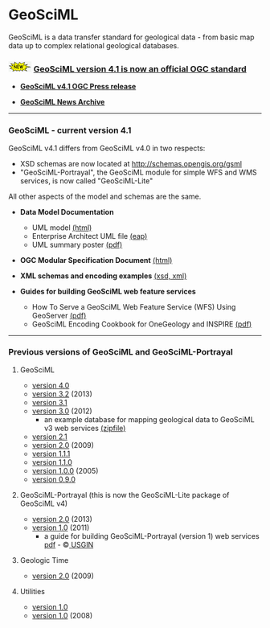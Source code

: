 # GeoSciML

GeoSciML is a data transfer standard  for geological data  - from basic  map data up to complex relational geological databases.

###  ![new](theme/img/new.gif) [GeoSciML version 4.1 is now an official OGC standard](http://www.opengeospatial.org/standards/geosciml)

* **[GeoSciML v4.1 OGC Press release](http://www.opengeospatial.org/pressroom/pressreleases/2563)**

* **[GeoSciML News Archive](../news_archive.php)**

------

### GeoSciML - current version 4.1
GeoSciML v4.1 differs from GeoSciML v4.0 in two respects:
* XSD schemas are now located at http://schemas.opengis.org/gsml
* "GeoSciML-Portrayal", the GeoSciML module for simple WFS and WMS services, is now called "GeoSciML-Lite"

All other aspects of the model and schemas are the same.

* **Data Model Documentation**
    * UML model [(html)](http://geosciml.org/doc/geosciml/4.1/documentation/html/)
    * Enterprise Architect UML file [(eap)](http://geosciml.org/doc/geosciml/4.0/documentation/uml)
    * UML summary poster [(pdf)](https://portal.opengeospatial.org/files/?artifact_id=72895)


*  **OGC Modular Specification Document**  [(html)](http://www.geosciml.org/doc/geosciml/4.1/documentation/html/)

* **XML schemas and encoding examples** [(xsd, xml)](http://schemas.opengis.net/gsml/4.1/)

* **Guides for building GeoSciML web feature services**
    * How To Serve a GeoSciML Web Feature Service (WFS) Using GeoServer  [(pdf)](http://www.onegeology.org/docs/technical/OneGeologyWFSCookbook_v1.2.pdf)
    * GeoSciML Encoding Cookbook for OneGeology and INSPIRE [(pdf)](http://www.onegeology.org/docs/technical/GeoSciML_Cookbook_1.2.1.pdf)

--- 

### Previous versions of  GeoSciML and GeoSciML-Portrayal
1. GeoSciML
    * [version 4.0](http://geosciml.org/doc/geosciml/4.0/documentation/)
    * [version 3.2](http://geosciml.org/doc/geosciml/3.2/documentation/) (2013)
    * [version 3.1](http://geosciml.org/doc/geosciml/3.1/documentation/)
    * [version 3.0](http://geosciml.org/doc/geosciml/3.0/documentation/) (2012)
      * an example database for mapping geological data to GeoSciML v3 web services [(zipfile)](../reference_database/reference_database_2013-11-07.zip)
    * [version 2.1](http://geosciml.org/doc/geosciml/2.1/)
    * [version 2.0](http://geosciml.org/doc/geosciml/2.0/) (2009)
    * [version 1.1.1](http://geosciml.org/doc/geosciml/1.1.1/)
    * [version 1.1.0](http://geosciml.org/doc/geosciml/1.1.0/)
    * [version 1.0.0](http://geosciml.org/doc/geosciml/1.0.0/) (2005)
    * [version 0.9.0](http://geosciml.org/doc/geosciml/0.9.0/)


2. GeoSciML-Portrayal (this is now the GeoSciML-Lite package of GeoSciML v4)
    * [version 2.0](http://geosciml.org/doc/geosciml-portrayal/2.0.1/) (2013)
    * [version 1.0](http://geosciml.org/doc/geosciml-portrayal/1.0/) (2011)
      *  a guide for building GeoSciML-Portrayal (version 1) web services [pdf](http://repository.usgin.org/sites/default/files/dlio/files/2012/u11/geosciml-portrayalcookbook0.7.pdf) - &copy;[ USGIN](http://usgin.org/USGIN)

3. Geologic Time
    * [version 2.0](http://schemas.geosciml.org/geotime/2.0/) (2009)

4. Utilities
    * [version 1.0](http://schemas.geosciml.org/cgiutilities/3.0/)
    * [version 1.0](http://schemas.geosciml.org/cgiutilities/1.0/) (2008)
